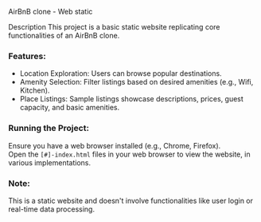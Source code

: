 AirBnB clone - Web static

Description
This project is a basic static website replicating core functionalities of an AirBnB clone.

### Features:

- Location Exploration: Users can browse popular destinations.
- Amenity Selection: Filter listings based on desired amenities (e.g., Wifi, Kitchen).
- Place Listings: Sample listings showcase descriptions, prices, guest capacity, and basic amenities.

### Running the Project:

Ensure you have a web browser installed (e.g., Chrome, Firefox).  
Open the `[#]-index.html` files in your web browser to view the website, in various implementations.

### Note:

This is a static website and doesn't involve functionalities like user login or real-time data processing.
